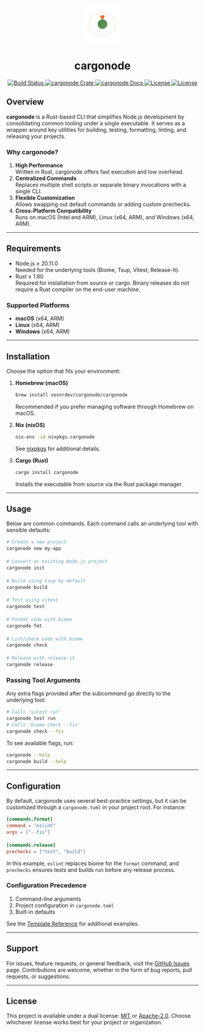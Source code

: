 <div align="center">
  <a href="https://github.com/xosnrdev/cargonode" target="_blank">
    <img src="https://raw.githubusercontent.com/xosnrdev/cargonode/master/assets/logo.svg" alt="cargonode logo" width="100"></img>
  </a>

  <h1 align="center">cargonode</h1>

  <p>
    <a href="https://github.com/xosnrdev/cargonode/actions?query=">
      <img src="https://github.com/xosnrdev/cargonode/actions/workflows/ci.yml/badge.svg" alt="Build Status">
    </a>
    <a href="https://crates.io/crates/cargonode">
      <img src="https://img.shields.io/crates/v/cargonode?label=crates" alt="cargonode Crate">
    </a>
    <a href="https://docs.rs/cargonode">
      <img src="https://img.shields.io/static/v1?label=Docs&message=docs.rs&color=blue" alt="cargonode Docs">
    </a>
    <a href="https://github.com/xosnrdev/cargonode/blob/master/LICENSE">
      <img src="https://img.shields.io/badge/License-Apache%202.0-blue.svg" alt="License">
      <img src="https://img.shields.io/badge/License-MIT%20-blue.svg" alt="License">
    </a>
  </p>
</div>

## Overview

**cargonode** is a Rust-based CLI that simplifies Node.js development by consolidating common tooling under a single
executable. It serves as a wrapper around key utilities for building, testing, formatting, linting, and releasing your
projects.

### Why cargonode?

1. **High Performance**  
   Written in Rust, cargonode offers fast execution and low overhead.
2. **Centralized Commands**  
   Replaces multiple shell scripts or separate binary invocations with a single CLI.
3. **Flexible Customization**  
   Allows swapping out default commands or adding custom prechecks.
4. **Cross-Platform Compatibility**  
   Runs on macOS (Intel and ARM), Linux (x64, ARM), and Windows (x64, ARM).

---

## Requirements

- Node.js ≥ 20.11.0  
  Needed for the underlying tools (Biome, Tsup, Vitest, Release-It).
- Rust ≥ 1.80  
  Required for installation from source or cargo. Binary releases do not require a Rust compiler on the end-user
  machine.

### Supported Platforms

- **macOS** (x64, ARM)
- **Linux** (x64, ARM)
- **Windows** (x64, ARM)

---

## Installation

Choose the option that fits your environment:

[//]: # (1. **Shell Installer &#40;Linux&#41;**)

[//]: # ()

[//]: # (   ```bash)

[//]: # (   curl -fsSL https://raw.githubusercontent.com/xosnrdev/cargonode/master/install_cargonode.sh | bash)

[//]: # (   ```)

[//]: # ()

[//]: # (   Downloads the latest release from GitHub and installs locally, typically in `~/.local/bin`.)

1. **Homebrew (macOS)**

   ```bash
   brew install xosnrdev/cargonode/cargonode
   ```

   Recommended if you prefer managing software through Homebrew on macOS.

2. **Nix (nixOS)**

   ```bash
   nix-env -iA nixpkgs.cargonode
   ```

   See [nixpkgs](https://search.nixos.org/packages?channel=unstable&query=cargonode) for additional details.

3. **Cargo (Rust)**
   ```bash
   cargo install cargonode
   ```
   Installs the executable from source via the Rust package manager.

---

## Usage

Below are common commands. Each command calls an underlying tool with sensible defaults:

```bash
# Create a new project
cargonode new my-app

# Convert an existing Node.js project
cargonode init

# Build using tsup by default
cargonode build

# Test using vitest
cargonode test

# Format code with biome
cargonode fmt

# Lint/check code with biome
cargonode check

# Release with release-it
cargonode release
```

### Passing Tool Arguments

Any extra flags provided after the subcommand go directly to the underlying tool:

```bash
# Calls 'vitest run'
cargonode test run
# Calls 'biome check --fix'
cargonode check --fix
```

To see available flags, run:

```bash
cargonode --help
cargonode build --help
```

---

## Configuration

By default, cargonode uses several best-practice settings, but it can be customized through a `cargonode.toml` in your
project root. For instance:

```toml
[commands.format]
command = "eslint"
args = ["--fix"]

[commands.release]
prechecks = ["test", "build"]
```

In this example, `eslint` replaces biome for the `format` command, and `prechecks` ensures tests and builds run before
any release process.

### Configuration Precedence

1. Command-line arguments
2. Project configuration in `cargonode.toml`
3. Built-in defaults

See the [Template Reference](./templates/node_typescript/cargonode.toml) for additional examples.

---

## Support

For issues, feature requests, or general feedback, visit
the [GitHub Issues](https://github.com/xosnrdev/cargonode/issues) page. Contributions are welcome, whether in the form
of bug reports, pull requests, or suggestions.

---

## License

This project is available under a dual license: [MIT](./LICENSE-MIT) or [Apache-2.0](./LICENSE-APACHE). Choose whichever
license works best for your project or organization.
